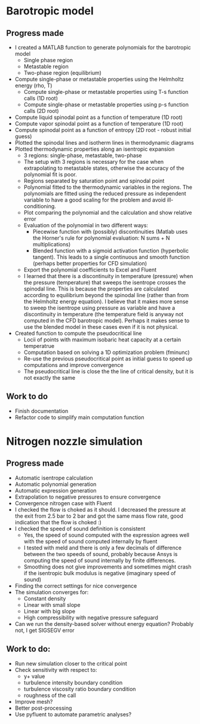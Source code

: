 
# Barotropic model
## Progress made
- I created a MATLAB function to generate polynomials for the barotropic model
	- Single phase region
	- Metastable region
	- Two-phase region (equilibrium)
- Compute single-phase or metastable properties using the Helmholtz energy (rho, T)
	- Compute single-phase or metastable properties using T-s function calls (1D root)
	- Compute single-phase or metastable properties using p-s function calls (2D root)
- Compute liquid spinodal point as a function of temperature (1D root)
- Compute vapor spinodal point as a function of temperature (1D root)
- Compute spinodal point as a function of entropy (2D root - robust initial guess)
- Plotted the spinodal lines and isotherm lines in thermodynamic diagrams
- Plotted thermodynamic properties along an isentropic expansion
	- 3 regions: single-phase, metastable, two-phase
	- The setup with 3 regions is necessary for the case when extrapolating to metastable states, otherwise the accuracy of the polynomial fit is poor.
	- Regions separated by saturation point and spinodal point
	- Polynomial fitted to the thermodynamic variables in the regions. The polynomials are fitted using the reduced pressure as independent variable to have a good scaling for the problem and avoid ill-conditioning.
	- Plot comparing the polynomial and the calculation and show relative error
	- Evaluation of the polynomial in two different ways:
		- Piecewise function with (possibly) discontinuities (Matlab uses the Horner's rule for polynomial evaluation: N sums + N multiplications)
		- Blended function with a sigmoid activation function (hyperbolic tangent). This leads to a single continuous and smooth function (perhaps better properties for CFD simulation)
	- Export the polynomial coefficients to Excel and Fluent
	- I learned that there is a discontinuity in temperature (pressure) when the pressure (temperature) that sweeps the isentrope crosses the spinodal line. This is because the properties are calculated according to equilibrium beyond the spinodal line (rather than from the Helmholtz energy equation). I believe that it makes more sense to sweep the isentrope using pressure as variable and have a discontinuity in temperature (the temperature field is anyway not computed in the CFD barotropic model). Perhaps it makes sense to use the blended model in these cases even if it is not physical.
- Created function to compute the pseudocritical line
	- Locii of points with maximum isobaric heat capacity at a certain temperatrue
	- Computation based on solving a 1D optimization problem (fminunc)
	- Re-use the previous pseudocritical point as initial guess to speed up computations and improve convergence
	- The pseudocritical line is close the the line of critical density, but it is not exactly the same

## Work to do
- Finish documentation
- Refactor code to simplify main computation function

# Nitrogen nozzle simulation
## Progress made
- Automatic isentrope calculation
- Automatic polynomial generation
- Automatic expression generation
- Extrapolation to negative pressures to ensure convergence
- Convergence nitrogen case with Fluent
- I checked the flow is choked as it should. I decreased the pressure at the exit from 2.5 bar to 2 bar and got the same mass flow rate, good indication that the flow is choked :)
- I checked the speed of sound definition is consistent
	- Yes, the speed of sound computed with the expression agrees well with the speed of sound computed internally by fluent
	- I tested with meld and there is only a few decimals of difference between the two speeds of sound, probably because Ansys is computing the speed of sound internally by finite differences.
	- Smoothing does not give improvements and sometimes might crash if the isentropic bulk modulus is negative (imaginary speed of sound)
- Finding the correct settings for nice convergence
- The simulation converges for:
	- Constant density
	- Linear with small slope
	- Linear with big slope
	- High compressibility with negative pressure safeguard
- Can we run the density-based solver without energy equation? Probably not, I get SIGSEGV error
## Work to do:
- Run new simulation closer to the critical point
- Check sensitivity with respect to:
	- y+ value
	- turbulence intensity boundary condition
	- turbulence viscosity ratio boundary condition
	- roughness of the call
- Improve mesh?
- Better post-processing
- Use pyfluent to automate parametric analyses?



